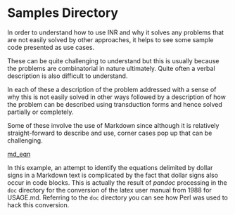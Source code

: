 # Samples Directory

In order to understand how to use INR and why it solves any problems that are
not easily solved by other approaches, it helps to see some sample code
presented as use cases.

These can be quite challenging to understand but this is usually because the
problems are combinatorial in nature ultimately.
Quite often a verbal description is also difficult to understand.

In each of these a description of the problem addressed with a sense of why
this is not easily solved in other ways followed by a description of how
the problem can be described using transduction forms and hence solved
partially or completely.

Some of these involve the use of Markdown since although it is relatively
straight-forward to describe and use, corner cases pop up that can be
challenging.

[md_eqn](md_eqn)

In this example, an attempt to identify the equations delimited by dollar
signs in a Markdown text is complicated by the fact that dollar signs
also occur in code blocks.
This is actually the result of *pandoc* processing in the `doc` directory
for the conversion of the latex user manual from 1988 for USAGE.md.
Referring to the `doc` directory you can see how Perl was used to hack this
conversion.

